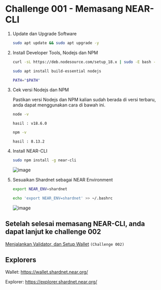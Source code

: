 # Challenge 001 - Memasang NEAR-CLI

1. Update dan Upgrade Software

   ```bash
   sudo apt update && sudo apt upgrade -y
   ```

2. Install Developer Tools, Nodejs dan NPM

   ```bash
   curl -sL https://deb.nodesource.com/setup_18.x | sudo -E bash -

   sudo apt install build-essential nodejs

   PATH="$PATH"
   ```

3. Cek versi Nodejs dan NPM

   Pastikan versi Nodejs dan NPM kalian sudah berada di versi terbaru, anda dapat menggunakan cara di bawah ini.

   ```bash
   node -v
   ```

   `hasil : v18.6.0`

   ```bash
   npm -v
   ```

   `hasil : 8.13.2`

4. Install NEAR-CLI

   ```bash
   sudo npm install -g near-cli
   ```

   ![image](https://user-images.githubusercontent.com/100946299/180929815-f4fdb3bd-10ac-44f6-a0ae-2f613a50e472.png)

5. Sesuaikan Shardnet sebagai NEAR Environment

   ```bash
   export NEAR_ENV=shardnet
   ```

   ```bash
   echo 'export NEAR_ENV=shardnet' >> ~/.bashrc
   ```

   ![image](https://user-images.githubusercontent.com/100946299/180929925-6910e207-5531-4e65-a842-e428b565aff6.png)

## Setelah selesai memasang NEAR-CLI, anda dapat lanjut ke challenge 002

[Menjalankan Validator, dan Setup Wallet](https://github.com/cbjohnson90/Testnet-Guides/blob/main/NEAR-StakeWars-III/Tasks/task-002.md) `(Challenge 002)`

## Explorers

Wallet: https://wallet.shardnet.near.org/

Explorer: https://explorer.shardnet.near.org/
